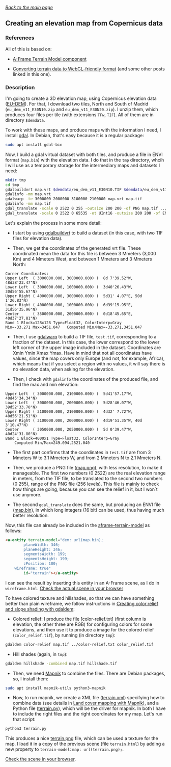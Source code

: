 
*[Back to the main page](../README.md)*

## Creating an elevation map from Copernicus data

### References

All of this is based on:

* [A-Frame Terrain Model component](https://github.com/bryik/aframe-terrain-model-component)

* [Converting terrain data to WebGL-friendly format](https://blog.mastermaps.com/2013/10/terrain-building-with-threejs-part-1.html) (and some other posts linked in this one).

### Description

I'm going to create a 3D elevation map, using Copernicus elevation data ([EU-DEM](https://land.copernicus.eu/imagery-in-situ/eu-dem/)). For that, I download two tiles, North and South of Madrid (`eu_dem_v11_E30N10.zip` and `eu_dem_v11_E30N20.zip`). I unzip them, which produces four files per tile (with extensions `TFw`, `TIF`). All of them are in directory `$demdata`.

To work with these maps, and produce maps with the information I need, I install [gdal](https://gdal.org/). In Debian, that's easy because it is a regular package:

```bash
sudo apt install gdal-bin
```

Now, I build a gdal virtual dataset with both tiles, and produce a file in ENVI format (`map.bin`) with the elevation data. I do that in the `tmp` directory, whcih I will use as a temporary storage for the intermediary maps and datasets I need: 

```bash
mkdir tmp
cd tmp
gdalbuildvrt map.vrt $demdata/eu_dem_v11_E30N10.TIF $demdata/eu_dem_v11_E30N20.TIF
gdalinfo -mm map.vrt
gdalwarp -te 3000000 2000000 3100000 2100000 map.vrt map.tif
gdalinfo -mm map.tif
gdal_translate -scale 0 2522 0 255 -outsize 200 200 -of PNG map.tif ../map.png
gdal_translate -scale 0 2522 0 65535 -ot UInt16 -outsize 200 200 -of ENVI map.tif ../map.bin
```

Let's explain the process in some more detail:

* I start by using [gdalbuildvrt](https://gdal.org/programs/gdalbuildvrt.html) to build a dataset (in this case, with two TIF files for elevation data).

* Then, we get the coordinates of the generated vrt file. These coordinated mean the data for this file is between 3 Mmeters (3,000 Km) and 4 Mmeters West, and between 1 Mmeters and 3 Mmeters North:

```
Corner Coordinates:
Upper Left  ( 3000000.000, 3000000.000) (  8d 7'39.52"W, 48d38'23.47"N)
Lower Left  ( 3000000.000, 1000000.000) (  3d40'26.43"W, 30d56'55.67"N)
Upper Right ( 4000000.000, 3000000.000) (  5d31' 4.07"E, 50d 1'26.83"N)
Lower Right ( 4000000.000, 1000000.000) (  6d39'15.95"E, 31d56'35.96"N)
Center      ( 3500000.000, 2000000.000) (  0d18'45.65"E, 40d37'27.81"N)
Band 1 Block=128x128 Type=Float32, ColorInterp=Gray
Min=-33.271 Max=3451.047   Computed Min/Max=-33.271,3451.047
```

* Then, I use [gdalwarp](https://gdal.org/programs/gdalwarp.html) to build a TIF file, `test.tif`, corresponding to a fraction of the dataset. In this case, the lower correspond to the lower left corner of the upper image included in the dataset.  Coordinates are Xmin Ymin Xmax Ymax. Have in mind that not all coordinates have values, since the map covers only Europe (and not, for example, Africa), which means that if you select a region with no values, it will say there is no elevation data, when asking for the elevation.

* Then, I check with `gdalinfo` the coordinates of the produced file, and find the max and min elevation:

```
Upper Left  ( 3000000.000, 2100000.000) (  5d41'57.17"W, 40d45'34.34"N)
Lower Left  ( 3000000.000, 2000000.000) (  5d28'46.07"W, 39d52'33.70"N)
Upper Right ( 3100000.000, 2100000.000) (  4d32' 7.72"W, 40d56'21.51"N)
Lower Right ( 3100000.000, 2000000.000) (  4d19'51.35"W, 40d 3'10.47"N)
Center      ( 3050000.000, 2050000.000) (  5d 0'39.47"W, 40d24'31.80"N)
Band 1 Block=4000x1 Type=Float32, ColorInterp=Gray
    Computed Min/Max=249.094,2521.040
```

* The first part confirms that the coordinates in `test.tif` are from 3 Mmeters W to 3.1 Mmeters W, and from 2 Mmeters N to 2.1 Mmeters N.

* Then, we produce a PNG file ([map.png](map.png)), with less resolution, to make it manageable. The first two numbers (0 2522) are the real elevation range in meters, from the TIF file, to be translated to the second two numbers (0 255), range of the PNG file (256 levels). This file is mainly to check how things are going, because you can see the relief in it, but I won´t use anymore.

* The second `gdal_translate` does the same, but producing an ENVI file ([map.bin](map.bin)), in which long integers (16 bit) can be used, thus having much better resolution.

Now, this file can already be included in the [aframe-terrain-model](https://github.com/bryik/aframe-terrain-model-component) as follows: 

``` html
<a-entity terrain-model="dem: url(map.bin);
        planeWidth: 346;
        planeHeight: 346;
        segmentsWidth: 199;
        segmentsHeight: 199;
        zPosition: 100;
    wireframe: true"
        id="terrain"></a-entity>
```

I can see the result by inserting this entity in an A-Frame scene, as I do in `wireframe.html`. [Check the actual scene in your browser](wireframe.html)

To have colored texture and hillshades, so that we can have something better than plain wireframe, we follow instructions in [Creating color relief and slope shading with gdaldem](https://blog.mastermaps.com/2012/06/creating-color-relief-and-slope-shading.html):

* Colored relief: I produce the file [color-relief.txt] (first column is elevation, the other three are RGB) for configuring colors for some elevations, and then use it to produce a image for the colored relief (`color_relief.tif`), by running (in directory `tmp`):

```bash
gdaldem color-relief map.tif ../color-relief.txt color_relief.tif
```

* Hill shades (again, in `tmp`):

```bash
gdaldem hillshade -combined map.tif hillshade.tif
```

* Then, we need [Mapnik](https://mapnik.org/) to combine the files. There are Debian packages, so, I install them: 

```bash
sudo apt install mapnik-utils python3-mapnik
```

* Now, to run mapnik, we create a XML file ([terrain.xml](terrain.xml)) specifying how to combine data (see details in [Land cover mapping with Mapnik](https://blog.mastermaps.com/2012/07/land-cover-mapping-with-mapnik.html)), and a Python file ([terrain.py](terrain.py)), which will be the driver for mapnik. In both I have to include the right files and the right coordinates for my map. Let's run that script: 

```bash
python3 terrain.py
```

This produces a nice [terrain.png](terrain.png) file, which can be used a texture for the map. I load it in a copy of the previous scene (file `terrain.html`) by adding a new property to `terrain-model`: `map: url(terrain.png);`.

[Check the scene in your browser](terrain.html).
